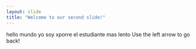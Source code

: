 ```yaml
---
layout: slide
title: "Welcome to our second slide!"
---
```

hello mundo yo soy xporre el estudiante mas lento 
Use the left arrow to go back!
